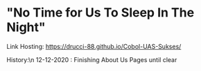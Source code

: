 # "No Time for Us To Sleep In The Night"
Link Hosting: https://drucci-88.github.io/Cobol-UAS-Sukses/

History:\n
12-12-2020 : 
Finishing About Us Pages until clear

